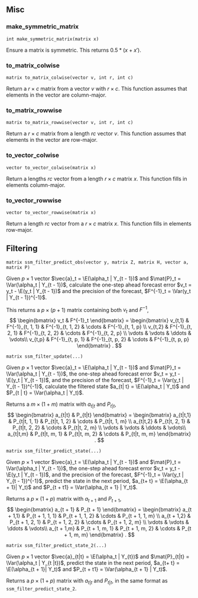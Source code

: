 ## Misc

### make_symmetric_matrix

```
int make_symmetric_matrix(matrix x)
```
Ensure a matrix is symmetric.
This returns $0.5 * (x + x')$.

### to_matrix_colwise

```
matrix to_matrix_colwise(vector v, int r, int c)
```
Return a $r \times c$ matrix from a vector $v$ with $r \times c$.
This function assumes that elements in the vector are column-major.

### to_matrix_rowwise

```
matrix to_matrix_rowwise(vector v, int r, int c)
```
Return a $r \times c$ matrix from a length $r c$ vector $v$.
This function assumes that elements in the vector are row-major.

### to_vector_colwise

```
vector to_vector_colwise(matrix x)
```
Return a lengths $r c$ vector from a length $r \times c$ matrix $x$.
This function fills in elements column-major.


### to_vector_rowwise

```
vector to_vector_rowwise(matrix x)
```
Return a length $r c$ vector from a  $r \times c$ matrix $x$.
This function fills in elements row-major.


## Filtering

```
matrix ssm_filter_predict_obs(vector y, matrix Z, matrix H, vector a, matrix P)
```

Given $p \times 1$ vector $\vec{a}_t = \E(\alpha_t | Y_{t - 1})$ and $\mat{P}_t = \Var(\alpha_t | Y_{t - 1})$, calculate the one-step ahead forecast error $v_t = y_t - \E(y_t | Y_{t - 1})$ and the precision of the forecast, $F^{-1}_t = \Var(y_t | Y_{t - 1})^{-1}$.

This returns a $p \times (p + 1)$ matrix containing both $v_t$ and $F^{-1}$,
$$
\begin{bmatrix}
v_t & F^{-1}_t
\end{bmatrix} =
\begin{bmatrix}
v_{t,1} & F^{-1}_{t, 1, 1} &  F^{-1}_{t, 1, 2} & \cdots & F^{-1}_{t, 1, p} \\
v_{t,2} & F^{-1}_{t, 2, 1} &  F^{-1}_{t, 2, 2} & \cdots & F^{-1}_{t, 2, p} \\
\vdots & \vdots & \ddots & \vdots\\
v_{t,p} & F^{-1}_{t, p, 1} &  F^{-1}_{t, p, 2} & \cdots & F^{-1}_{t, p, p}
\end{bmatrix} .
$$

```
matrix ssm_filter_update(...)
```
Given $p \times 1$ vector $\vec{a}_t = \E(\alpha_t | Y_{t - 1})$ and $\mat{P}_t = \Var(\alpha_t | Y_{t - 1})$, the one-step ahead forecast error $v_t = y_t - \E(y_t | Y_{t - 1})$, and the precision of the forecast, $F^{-1}_t = \Var(y_t | Y_{t - 1})^{-1}$, calculate the filtered state $a_{t| t} = \E(\alpha_t | Y_t)$ and $P_{t | t} = \Var(\alpha_t | Y_t)$.

Returns a $m \times (1 + m)$ matrix with $a_{t|t}$ and $P_{t|t}$,
$$
\begin{bmatrix}
a_{t|t} & P_{t|t}
\end{bmatrix} =
\begin{bmatrix}
a_{t|t,1} & P_{t|t, 1, 1} &  P_{t|t, 1, 2} & \cdots & P_{t|t, 1, m} \\
a_{t|t,2} & P_{t|t, 2, 1} &  P_{t|t, 2, 2} & \cdots & P_{t|t, 2, m} \\
\vdots & \vdots & \ddots & \vdots\\
a_{t|t,m} & P_{t|t, m, 1} &  P_{t|t, m, 2} & \cdots & P_{t|t, m, m}
\end{bmatrix} .
$$


```
matrix ssm_filter_predict_state(...)
```
Given $p \times 1$ vector $\vec{a}_t = \E(\alpha_t | Y_{t - 1})$ and $\mat{P}_t = \Var(\alpha_t | Y_{t - 1})$, the one-step ahead forecast error $v_t = y_t - \E(y_t | Y_{t - 1})$, and the precision of the forecast, $F^{-1}_t = \Var(y_t | Y_{t - 1})^{-1}$, predict the state in the next period, $a_{t+ t} = \E(\alpha_{t + 1}| Y_t)$ and $P_{t + t1} = \Var(\alpha_{t + 1} | Y_t)$.

Returns a $p \times (1 + p)$ matrix with $a_{t + 1}$ and $P_{t + 1}$,
$$
\begin{bmatrix}
a_{t + 1} & P_{t + 1}
\end{bmatrix} =
\begin{bmatrix}
a_{t + 1,1} & P_{t + 1, 1, 1} &  P_{t + 1, 1, 2} & \cdots & P_{t + 1, 1, m} \\
a_{t + 1,2} & P_{t + 1, 2, 1} &  P_{t + 1, 2, 2} & \cdots & P_{t + 1, 2, m} \\
\vdots & \vdots & \ddots & \vdots\\
a_{t + 1,m} & P_{t + 1, m, 1} &  P_{t + 1, m, 2} & \cdots & P_{t + 1, m, m}
\end{bmatrix} .
$$

```
matrix ssm_filter_predict_state_2(...)
```
Given $p \times 1$ vector $\vec{a}_{t|t} = \E(\alpha_t | Y_{t})$ and $\mat{P}_{t|t} = \Var(\alpha_t | Y_{t |t})$, predict the state in the next period, $a_{t+ t} = \E(\alpha_{t + 1}| Y_t)$ and $P_{t + t1} = \Var(\alpha_{t + 1} | Y_t)$.

Returns a $p \times (1 + p)$ matrix with $a_{t|t}$ and $P_{t|t}$, in the same format as `ssm_filter_predict_state_2`.
